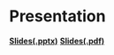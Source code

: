 # Presentation

**[Slides(.pptx)](Tide_Gauge_StPauli_presentation.pptx)**
**[Slides(.pdf)](Tide_Gauge_StPauli_presentation.pdf)**
